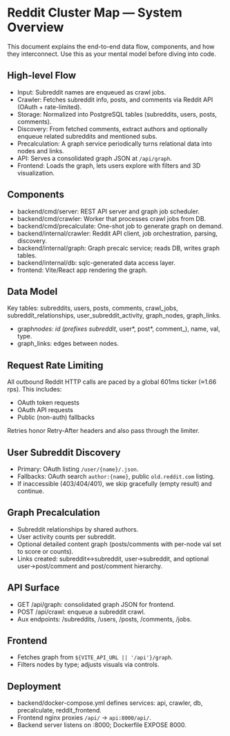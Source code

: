 # Reddit Cluster Map — System Overview

This document explains the end-to-end data flow, components, and how they interconnect. Use this as your mental model before diving into code.

## High-level Flow

- Input: Subreddit names are enqueued as crawl jobs.
- Crawler: Fetches subreddit info, posts, and comments via Reddit API (OAuth + rate-limited).
- Storage: Normalized into PostgreSQL tables (subreddits, users, posts, comments).
- Discovery: From fetched comments, extract authors and optionally enqueue related subreddits and mentioned subs.
- Precalculation: A graph service periodically turns relational data into nodes and links.
- API: Serves a consolidated graph JSON at `/api/graph`.
- Frontend: Loads the graph, lets users explore with filters and 3D visualization.

## Components

- backend/cmd/server: REST API server and graph job scheduler.
- backend/cmd/crawler: Worker that processes crawl jobs from DB.
- backend/cmd/precalculate: One-shot job to generate graph on demand.
- backend/internal/crawler: Reddit API client, job orchestration, parsing, discovery.
- backend/internal/graph: Graph precalc service; reads DB, writes graph tables.
- backend/internal/db: sqlc-generated data access layer.
- frontend: Vite/React app rendering the graph.

## Data Model

Key tables: subreddits, users, posts, comments, crawl_jobs, subreddit_relationships, user_subreddit_activity, graph_nodes, graph_links.

- graph*nodes: id (prefixes subreddit*, user*, post*, comment\_), name, val, type.
- graph_links: edges between nodes.

## Request Rate Limiting

All outbound Reddit HTTP calls are paced by a global 601ms ticker (≈1.66 rps). This includes:

- OAuth token requests
- OAuth API requests
- Public (non-auth) fallbacks

Retries honor Retry-After headers and also pass through the limiter.

## User Subreddit Discovery

- Primary: OAuth listing `/user/{name}/.json`.
- Fallbacks: OAuth search `author:{name}`, public `old.reddit.com` listing.
- If inaccessible (403/404/401), we skip gracefully (empty result) and continue.

## Graph Precalculation

- Subreddit relationships by shared authors.
- User activity counts per subreddit.
- Optional detailed content graph (posts/comments with per-node val set to score or counts).
- Links created: subreddit↔subreddit, user→subreddit, and optional user→post/comment and post/comment hierarchy.

## API Surface

- GET /api/graph: consolidated graph JSON for frontend.
- POST /api/crawl: enqueue a subreddit crawl.
- Aux endpoints: /subreddits, /users, /posts, /comments, /jobs.

## Frontend

- Fetches graph from `${VITE_API_URL || '/api'}/graph`.
- Filters nodes by type; adjusts visuals via controls.

## Deployment

- backend/docker-compose.yml defines services: api, crawler, db, precalculate, reddit_frontend.
- Frontend nginx proxies `/api/` → `api:8000/api/`.
- Backend server listens on :8000; Dockerfile EXPOSE 8000.
